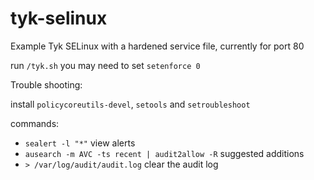 # tyk-selinux
Example Tyk SELinux with a hardened service file, currently for port 80

run `/tyk.sh` you may need to set `setenforce 0` 

Trouble shooting:

install `policycoreutils-devel`, `setools` and `setroubleshoot`

commands: 
- `sealert -l "*"` view alerts
- `ausearch -m AVC -ts recent | audit2allow -R` suggested additions
- `> /var/log/audit/audit.log` clear the audit log
